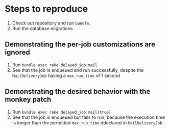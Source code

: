 # Steps to reproduce

1. Check out repository and run `bundle`.
2. Run the database migrations

## Demonstrating the per-job customizations are ignored

1. Run `bundle exec rake delayed_job:mail`
2. See that the job is enqueued and run successfully, despite the `MailDeliveryJob` having a `max_run_time` of 1 second

## Demonstrating the desired behavior with the monkey patch

1. Run `bundle exec rake delayed_job:mail[true]`
2. See that the job is enqueued but fails to run, because the execution time is longer than the permitted `max_run_time` ddeclared in `MailDeliveryJob`.
